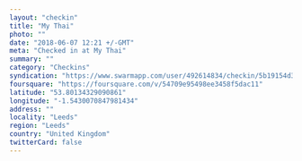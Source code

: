 ```yaml
---
layout: "checkin"
title: "My Thai"
photo: ""
date: "2018-06-07 12:21 +/-GMT"
meta: "Checked in at My Thai"
summary: ""
category: "Checkins"
syndication: "https://www.swarmapp.com/user/492614834/checkin/5b19154d32b61d002c24142c"
foursquare: "https://foursquare.com/v/54709e95498ee3458f5dac11"
latitude: "53.80134329090861"
longitude: "-1.5430070847981434"
address: ""
locality: "Leeds"
region: "Leeds"
country: "United Kingdom"
twitterCard: false
---
```


